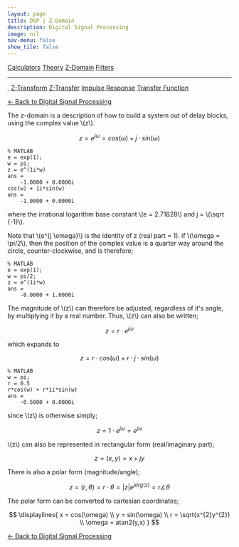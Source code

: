 ```yaml
---
layout: page
title: DSP | Z-Domain
description: Digital Signal Processing
image: nil
nav-menu: false
show_tile: false
---
```


<script type="text/javascript" id="MathJax-script" async
  src="https://cdn.jsdelivr.net/npm/mathjax@3/es5/tex-mml-chtml.js">
</script>
<script>
MathJax = {
  tex: {
    inlineMath: [['\\(', '\\)']]
  }
};
</script>

<a href="../calculators.html" class="button small">Calculators</a>
<a href="../theory" class="button small">Theory</a>
<a href="../z-domain" class="button special small">Z-Domain</a>
<a href="../filters" class="button small">Filters</a>

<hr />

<a href="./" style="border-bottom: none;"><i class="icon fa-home">&nbsp;</i></a>
<a href="z-transform.html" class="button small">Z-Transform</a>
<a href="z-transfer.html" class="button small">Z-Transfer</a>
<a href="impulse-response.html" class="button small">Impulse Response</a>
<a href="transfer-function.html" class="button small">Transfer Function</a>

<a href="/digital-signal-processing">&#x2190; Back to Digital Signal Processing</a>

The z-domain is a description of how to build a system out of delay blocks, using the complex value \\(z\\).

$$z = e^{j \omega} = cos(\omega) + j \cdot sin(\omega)$$

    % MATLAB
    e = exp(1);
    w = pi;
    z = e^(1i*w)
    ans = 
        -1.0000 + 0.0000i
    cos(w) + 1i*sin(w)
    ans = 
        -1.0000 + 0.0000i

where the irrational logarithm base constant \\(e = 2.71828\\) and j = \\(\sqrt {-1}\\).

Note that \\(e^{j \omega}\\) is the identity of z (real part = 1). if \\(\omega = \pi/2\\), then the position of the complex value is a quarter way around the circle, counter-clockwise, and is therefore;

    % MATLAB
    e = exp(1);
    w = pi/2;
    z = e^(1i*w)
    ans =
    	-0.0000 + 1.0000i

The magnitude of \\(z\\) can therefore be adjusted, regardless of it's angle, by multiplying it by a real number. Thus, \\(z\\) can also be written;

$$z = r \cdot e^{j \omega} $$

which expands to

$$z = r \cdot cos(\omega) + r \cdot j \cdot sin(\omega)$$

    % MATLAB
    w = pi;
    r = 0.5
    r*cos(w) + r*1i*sin(w)
    ans = 
        -0.5000 + 0.0000i

since \\(z\\) is otherwise simply;

$$z = 1 \cdot e^{j \omega} = e^{j \omega} $$

\\(z\\) can also be represented in rectangular form (real/imaginary part);

$$z = (x,y) = x + jy$$

There is also a polar form (magnitude/angle);

$$z = (r, \theta) = r \cdot \theta = |z|e^{jarg(z)} = r \angle \theta$$

The polar form can be converted to cartesian coordinates;

$$
\displaylines{
  x = cos(\omega) \\
  y = sin(\omega) \\
  r = \sqrt{x^{2}y^{2}} \\
  \omega = atan2(y,x)
}
$$

<a href="/digital-signal-processing">&#x2190; Back to Digital Signal Processing</a>
